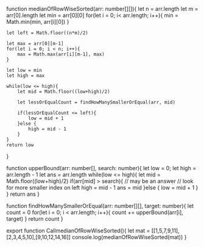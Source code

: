 
function medianOfRowWiseSorted(arr: number[][]){
    let n = arr.length
    let m = arr[0].length
    let min = arr[0][0]
    for(let i = 0; i< arr.length; i++){
        min = Math.min(min, arr[i][0])
    }

    let left = Math.floor((n*m)/2)

    let max = arr[0][m-1]
    for(let i = 0; i < n; i++){
        max = Math.max(arr[i][m-1], max)
    }

    let low = min
    let high = max

    while(low <= high){
        let mid = Math.floor((low+high)/2)

        let lessOrEqualCount = findHowManySmallerOrEqual(arr, mid)

        if(lessOrEqualCount <= left){
            low = mid + 1
        }else {
            high = mid - 1 
        }
    }
    return low
}

function upperBound(arr: number[], search: number){
    let low = 0; 
    let high = arr.length - 1
    let ans = arr.length
    while(low <= high){
        let mid = Math.floor((low+high)/2)
        if(arr[mid] > search){
            // may be an answer 
            // look for more smaller index on left
            high = mid - 1
            ans = mid
        }else {
            low = mid + 1
        }
    }
    return ans
}

function findHowManySmallerOrEqual(arr: number[][], target: number){
    let count = 0
    for(let i = 0; i < arr.length; i++){
        count += upperBound(arr[i], target)
    }
    return count
}

export function CallmedianOfRowWiseSorted(){
    let mat = [[1,5,7,9,11],[2,3,4,5,10],[9,10,12,14,16]]
    console.log(medianOfRowWiseSorted(mat))
}   

